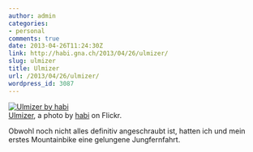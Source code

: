 ```yaml
---
author: admin
categories:
- personal
comments: true
date: 2013-04-26T11:24:30Z
link: http://habi.gna.ch/2013/04/26/ulmizer/
slug: ulmizer
title: Ulmizer
url: /2013/04/26/ulmizer/
wordpress_id: 3087
---
```


[![Ulmizer by habi](http://farm9.staticflickr.com/8528/8680536559_8039940cfc.jpg)](http://www.flickr.com/photos/habi/8680536559/)  
[Ulmizer](http://www.flickr.com/photos/habi/8680536559/), a photo by [habi](http://www.flickr.com/photos/habi/) on Flickr.

Obwohl noch nicht alles definitiv angeschraubt ist, hatten ich und mein erstes Mountainbike eine gelungene Jungfernfahrt.
